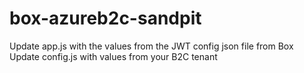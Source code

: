 # box-azureb2c-sandpit
Update app.js with the values from the JWT config json file from Box
Update config.js with values from your B2C tenant
